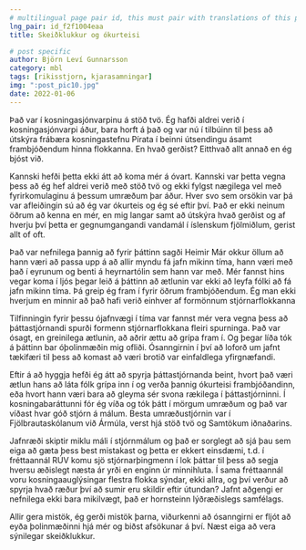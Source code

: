 ```yaml
---
# multilingual page pair id, this must pair with translations of this page. (This name must be unique)
lng_pair: id_f2f1004eaa
title: Skeiðklukkur og ókurteisi

# post specific
author: Björn Leví Gunnarsson
category: mbl
tags: [rikisstjorn, kjarasamningar]
img: ":post_pic10.jpg"
date: 2022-01-06
---
```


Það var í kosningasjónvarpinu á stöð tvö. Ég hafði aldrei verið í kosningasjónvarpi áður, bara horft á það og var nú í tilbúinn til þess að útskýra frábæra kosningastefnu Pírata í beinni útsendingu ásamt frambjóðendum hinna flokkanna. En hvað gerðist? Eitthvað allt annað en ég bjóst við.

Kannski hefði þetta ekki átt að koma mér á óvart. Kannski var þetta vegna þess að ég hef aldrei verið með stöð tvö og ekki fylgst nægilega vel með fyrirkomulaginu á þessum umræðum þar áður. Hver svo sem orsökin var þá var afleiðingin sú að ég var ókurteis og ég sé eftir því. Það er ekki neinum öðrum að kenna en mér, en mig langar samt að útskýra hvað gerðist og af hverju því þetta er gegnumgangandi vandamál í íslenskum fjölmiðlum, gerist allt of oft.

Það var nefnilega þannig að fyrir þáttinn sagði Heimir Már okkur öllum að hann væri að passa upp á að allir myndu fá jafn mikinn tíma, hann væri með það í eyrunum og benti á heyrnartólin sem hann var með. Mér fannst hins vegar koma í ljós þegar leið á þáttinn að ætlunin var ekki að leyfa fólki að fá jafn mikinn tíma. Þá greip ég fram í fyrir öðrum frambjóðendum. Ég man ekki hverjum en minnir að það hafi verið einhver af formönnum stjórnarflokkanna

Tilfinningin fyrir þessu ójafnvægi í tíma var fannst mér vera vegna þess að þáttastjórnandi spurði formenn stjórnarflokkana fleiri spurninga. Það var ósagt, en greinilega ætlunin, að aðrir ættu að grípa fram í. Og þegar líða tók á þáttinn bar óþolinmæðin mig ofliði. Ósanngirnin í því að loforð um jafnt tækifæri til þess að komast að væri brotið var einfaldlega yfirgnæfandi. 

Eftir á að hyggja hefði ég átt að spyrja þáttastjórnanda beint, hvort það væri ætlun hans að láta fólk grípa inn í og verða þannig ókurteisi frambjóðandinn, eða hvort hann væri bara að gleyma sér svona rækilega í þáttastjórninni. Í kosningabaráttunni fór ég víða og tók þátt í mörgum umræðum og það var víðast hvar góð stjórn á málum. Besta umræðustjórnin var í Fjölbrautaskólanum við Ármúla, verst hjá stöð tvö og Samtökum iðnaðarins. 

Jafnræði skiptir miklu máli í stjórnmálum og það er sorglegt að sjá þau sem eiga að gæta þess best mistakast og þetta er ekkert einsdæmi, t.d. í fréttaannál RÚV komu sjö stjórnarþingmenn í lok þáttar til þess að segja hversu æðislegt næsta ár yrði en enginn úr minnihluta. Í sama fréttaannál voru kosningaauglýsingar flestra flokka sýndar, ekki allra, og því verður að spyrja hvað ræður því að sumir eru skildir eftir útundan? Jafnt aðgengi er nefnilega ekki bara mikilvægt, það er hornsteinn lýðræðislegs samfélags. 

Allir gera mistök, ég gerði mistök þarna, viðurkenni að ósanngirni er fljót að eyða þolinmæðinni hjá mér og biðst afsökunar á því. Næst eiga að vera sýnilegar skeiðklukkur. 
